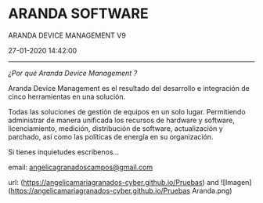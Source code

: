 
# ARANDA SOFTWARE 

ARANDA DEVICE MANAGEMENT V9

27-01-2020 14:42:00

---

*¿Por qué Aranda Device Management ?*

Aranda Device Management es el resultado del desarrollo e integración de cinco herramientas en una solución. 

Todas las soluciones de gestión de equipos en un solo lugar. Permitiendo administrar de manera unificada los recursos de hardware y
software, licenciamiento, medición, distribución de software,
actualización y parchado, así como las políticas de energía en su
organización.

Si tienes inquietudes escribenos...

email: angelicagranadoscampos@gmail.com


url: (https://angelicamariagranados-cyber.github.io/Pruebas) and ![Imagen] (https://angelicamariagranados-cyber.github.io/Pruebas Aranda.png)




